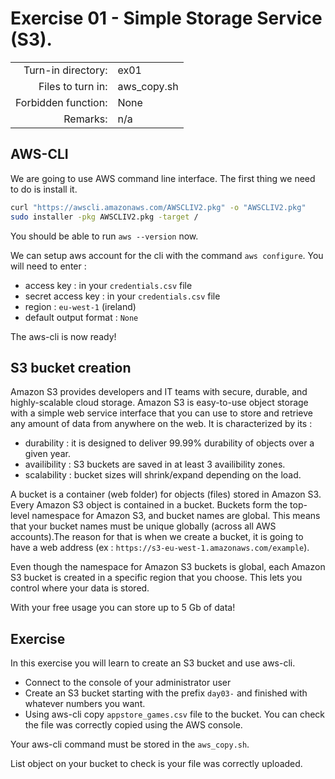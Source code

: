 # Exercise 01 - Simple Storage Service (S3).

|                         |                    |
| -----------------------:| ------------------ |
|   Turn-in directory:    |  ex01              |
|   Files to turn in:     |  aws_copy.sh       |
|   Forbidden function:   |  None              |
|   Remarks:              |  n/a               |


## AWS-CLI

We are going to use AWS command line interface. The first thing we need to do is install it. 

```bash
curl "https://awscli.amazonaws.com/AWSCLIV2.pkg" -o "AWSCLIV2.pkg"
sudo installer -pkg AWSCLIV2.pkg -target /
```

You should be able to run `aws --version` now.

We can setup aws account for the cli with the command `aws configure`. You will need to enter :

- access key : in your `credentials.csv` file
- secret access key : in your `credentials.csv` file
- region : `eu-west-1` (ireland)
- default output format : `None`

The aws-cli is now ready!

## S3 bucket creation

Amazon S3 provides developers and IT teams with secure, durable, and highly-scalable cloud storage. Amazon S3 is easy-to-use object storage with a simple web service interface that you can use to store and retrieve any amount of data from anywhere on the web. It is characterized by its :

- durability : it is designed to deliver 99.99% durability of objects over a given year.
- availibility : S3 buckets are saved in at least 3 availibility zones.
- scalability : bucket sizes will shrink/expand depending on the load.

A bucket is a container (web folder) for objects (files) stored in Amazon S3. Every Amazon S3 object is contained in a bucket. Buckets form the top-level namespace for Amazon S3, and bucket names are global. This means that your bucket names must be unique globally (across all AWS accounts).The reason for that is when we create a bucket, it is going to have a web address (ex : `https://s3-eu-west-1.amazonaws.com/example`).

Even though the namespace for Amazon S3 buckets is global, each Amazon S3 bucket is created in a specific region that you choose. This lets you control where your data is stored.

With your free usage you can store up to 5 Gb of data!

## Exercise

In this exercise you will learn to create an S3 bucket and use aws-cli.

- Connect to the console of your administrator user
- Create an S3 bucket starting with the prefix `day03-` and finished with whatever numbers you want.
- Using aws-cli copy `appstore_games.csv` file to the bucket. You can check the file was correctly copied using the AWS console.

Your aws-cli command must be stored in the `aws_copy.sh`.

List object on your bucket to check is your file was correctly uploaded.
